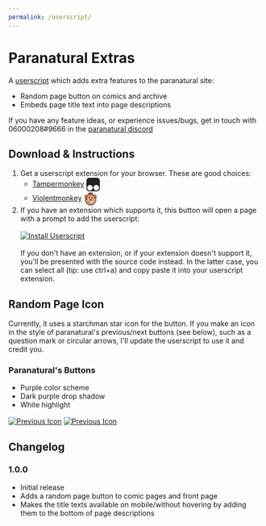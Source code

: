 ```yaml
---
permalink: /userscript/
---
```


# Paranatural Extras

A [userscript](https://en.wikipedia.org/wiki/Userscript) which adds extra features to the paranatural site:

- Random page button on comics and archive
- Embeds page title text into page descriptions

If you have any feature ideas, or experience issues/bugs, get in touch with 06000208#9666 in the [paranatural discord](https://discord.gg/SXp3Ph4)

## Download & Instructions

1. Get a userscript extension for your browser. These are good choices:
    - [Tampermonkey](https://www.tampermonkey.net) <a href="https://www.tampermonkey.net/"><img src="./tampermonkey.png" alt="Tampermonkey Icon" style="vertical-align: middle; height: 2em;"/></a>
    - [Violentmonkey](https://violentmonkey.github.io/) <a href="https://violentmonkey.github.io/"><img src="./violentmonkey.png" alt="Violentmonkey Icon" style="vertical-align: middle; height: 2em;"/></a>
2. If you have an extension which supports it, this button will open a page with a prompt to add the userscript:<br><br><a href="./extras.js"><img src="https://img.shields.io/badge/Install%20Userscript-green" alt="Install Userscript" /></a><br><br>If you don't have an extension, or if your extension doesn't support it, you'll be presented with the source code instead. In the latter case, you can select all (tip: use ctrl+a) and copy paste it into your userscript extension.

## Random Page Icon

Currently, it uses a starchman star icon for the button. If you make an icon in the style of paranatural's previous/next buttons (see below), such as a question mark or circular arrows, I'll update the userscript to use it and credit you.

### Paranatural's Buttons

- Purple color scheme
- Dark purple drop shadow
- White highlight

<a href="https://www.paranatural.net/images/prev.png"><img src="https://www.paranatural.net/images/prev.png" alt="Previous Icon" style="vertical-align: middle;"/></a>
<a href="https://www.paranatural.net/images/next.png"><img src="https://www.paranatural.net/images/next.png" alt="Previous Icon" style="vertical-align: middle"/></a>

## Changelog

### 1.0.0

- Initial release
- Adds a random page button to comic pages and front page
- Makes the title texts available on mobile/without hovering by adding them to the bottom of page descriptions
